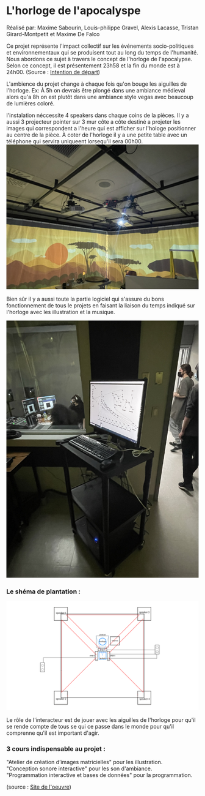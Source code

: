 # L'horloge de l'apocalyspe
Réalisé par: Maxime Sabourin, Louis-philippe Gravel, Alexis Lacasse, Tristan Girard-Montpetit et Maxime De Falco  
  
Ce projet représente l'impact collectif sur les événements socio-politiques et environnementaux qui se produisent tout au long du temps de l'humanité. Nous abordons ce sujet à travers le concept de l'horloge de l'apocalypse. Selon ce concept, il est présentement 23h58 et la fin du monde est à 24h00. (Source : [Intention de départ](https://tim-montmorency.com/2022/projets/L-horloge-de-l-apocalypse/docs/web/preproduction.html))  
  
L'ambience du projet change à chaque fois qu'on bouge les aiguilles de l'horloge. Ex: À 5h on devrais être plongé dans une ambiance médieval alors qu'a 8h on est plutôt dans une ambiance style vegas avec beaucoup de lumières coloré.  
  
l'instalation néccessite 4 speakers dans chaque coins de la pièces. Il y a aussi 3 projecteur pointer sur 3 mur côte a côte destiné a projeter les images qui correspondent a l'heure qui est afficher sur l'hologe positionner au centre de la pièce. À coter de l'horloge il y a une petite table avec un téléphone qui servira uniqueent lorsequ'il sera 00h00.
![Photo](photo/horloge_projecteur.JPEG)  
  
Bien sûr il y a aussi toute la partie logiciel qui s'assure du bons fonctionnement de tous le projets en faisant la liaison du temps indiqué sur l'horloge avec les illustration et la musique.  
  
![Photo](photo/horloge_logiciel.JPEG)  
  
### Le shéma de plantation :
![Photo](photo/horloge_plantation.png)  
  
Le rôle de l'interacteur est de jouer avec les aiguilles de l'horloge pour qu'il se rende compte de tous se qui ce passe dans le monde pour qu'il comprenne qu'il est important d'agir.  
  
### 3 cours indispensable au projet :  
"Atelier de création d’images matricielles" pour les illustration.  
"Conception sonore interactive" pour les son d'ambiance.  
"Programmation interactive et bases de données" pour la programmation.  
  
    
      
  (source : [Site de l'oeuvre](https://tim-montmorency.com/2022/projets/L-horloge-de-l-apocalypse/docs/web/index.html))
